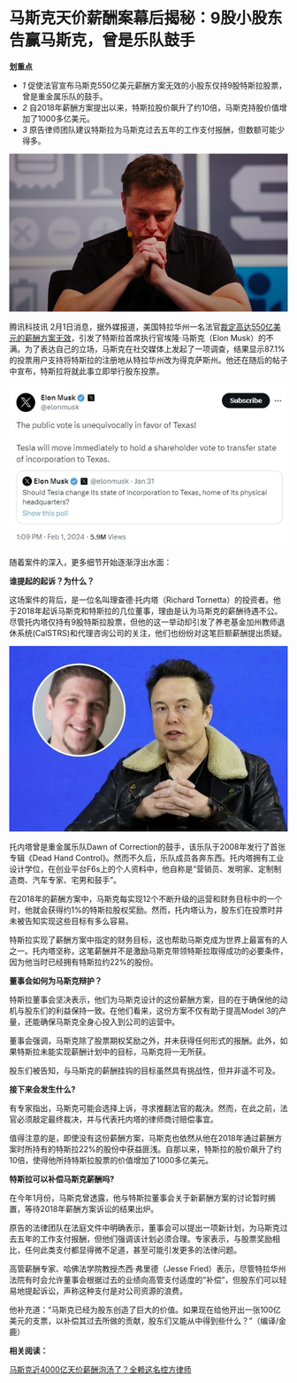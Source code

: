 # 马斯克天价薪酬案幕后揭秘：9股小股东告赢马斯克，曾是乐队鼓手

**划重点**

  * _1_ 促使法官宣布马斯克550亿美元薪酬方案无效的小股东仅持9股特斯拉股票，曾是重金属乐队的鼓手。
  * _2_ 自2018年薪酬方案提出以来，特斯拉股价飙升了约10倍，马斯克持股价值增加了1000多亿美元。
  * _3_ 原告律师团队建议特斯拉为马斯克过去五年的工作支付报酬，但数额可能少得多。

![4c55c96771aa60f3b8f422ac3fc29ff1.jpg](https://raw.githubusercontent.com/qqhsx/qqnews_image/main/2024/02/01/马斯克天价薪酬案幕后揭秘：9股小股东告赢马斯克，曾是乐队鼓手/4c55c96771aa60f3b8f422ac3fc29ff1.jpg)

腾讯科技讯
2月1日消息，据外媒报道，美国特拉华州一名法官[裁定高达550亿美元的薪酬方案无效](https://news.qq.com/rain/a/20240131A00XG500)，引发了特斯拉首席执行官埃隆·马斯克（Elon
Musk）的不满。为了表达自己的立场，马斯克在社交媒体上发起了一项调查，结果显示87.1%的投票用户支持将特斯拉的注册地从特拉华州改为得克萨斯州。他还在随后的帖子中宣布，特斯拉将就此事立即举行股东投票。

![a206c1345ad1d05330a3cd703c0c89aa.jpg](https://raw.githubusercontent.com/qqhsx/qqnews_image/main/2024/02/01/马斯克天价薪酬案幕后揭秘：9股小股东告赢马斯克，曾是乐队鼓手/a206c1345ad1d05330a3cd703c0c89aa.jpg)

随着案件的深入，更多细节开始逐渐浮出水面：

**谁提起的起诉？为什么？**

这场案件的背后，是一位名叫理查德·托内塔（Richard
Tornetta）的投资者。他于2018年起诉马斯克和特斯拉的几位董事，理由是认为马斯克的薪酬待遇不公。尽管托内塔仅持有9股特斯拉股票，但他的这一举动却引发了养老基金加州教师退休系统(CalSTRS)和代理咨询公司的关注，他们也纷纷对这笔巨额薪酬提出质疑。

![12869fa0cf02f22952ac5b3fd2ff0388.jpg](https://raw.githubusercontent.com/qqhsx/qqnews_image/main/2024/02/01/马斯克天价薪酬案幕后揭秘：9股小股东告赢马斯克，曾是乐队鼓手/12869fa0cf02f22952ac5b3fd2ff0388.jpg)

托内塔曾是重金属乐队Dawn of Correction的鼓手，该乐队于2008年发行了首张专辑《Dead Hand
Control》。然而不久后，乐队成员各奔东西。托内塔拥有工业设计学位，在创业平台F6s上的个人资料中，他自称是“营销员、发明家、定制制造商、汽车专家、宅男和鼓手”。

在2018年的薪酬方案中，马斯克每实现12个不断升级的运营和财务目标中的一个时，他就会获得约1%的特斯拉股权奖励。然而，托内塔认为，股东们在投票时并未被告知实现这些目标有多么容易。

特斯拉实现了薪酬方案中指定的财务目标，这也帮助马斯克成为世界上最富有的人之一。托内塔坚称，这笔薪酬并不是激励马斯克带领特斯拉取得成功的必要条件，因为他当时已经拥有特斯拉约22%的股份。

**董事会如何为马斯克辩护？**

特斯拉董事会坚决表示，他们为马斯克设计的这份薪酬方案，目的在于确保他的动机与股东们的利益保持一致。在他们看来，这份方案不仅有助于提高Model
3的产量，还能确保马斯克全身心投入到公司的运营中。

董事会强调，马斯克除了股票期权奖励之外，并未获得任何形式的报酬。此外，如果特斯拉未能实现薪酬计划中的目标，马斯克将一无所获。

股东们被告知，与马斯克的薪酬挂钩的目标虽然具有挑战性，但并非遥不可及。

**接下来会发生什么?**

有专家指出，马斯克可能会选择上诉，寻求推翻法官的裁决。然而，在此之前，法官必须敲定最终裁决，并与代表托内塔的律师商讨赔偿事宜。

值得注意的是，即使没有这份薪酬方案，马斯克也依然从他在2018年通过薪酬方案时所持有的特斯拉22%的股份中获益匪浅。自那以来，特斯拉的股价飙升了约10倍，使得他所持特斯拉股票的价值增加了1000多亿美元。

**特斯拉可以补偿马斯克薪酬吗?**

在今年1月份，马斯克曾透露，他与特斯拉董事会关于新薪酬方案的讨论暂时搁置，等待2018年薪酬方案诉讼的结果出炉。

原告的法律团队在法庭文件中明确表示，董事会可以提出一项新计划，为马斯克过去五年的工作支付报酬，但他们强调该计划必须合理。专家表示，与股票奖励相比，任何此类支付都显得微不足道，甚至可能引发更多的法律问题。

高管薪酬专家、哈佛法学院教授杰西·弗里德（Jesse
Fried）表示，尽管特拉华州法院有时会允许董事会根据过去的业绩向高管支付适度的“补偿”，但股东们可以轻易地提起诉讼，声称这种支付是对公司资源的浪费。

他补充道：“马斯克已经为股东创造了巨大的价值。如果现在给他开出一张100亿美元的支票，以补偿其过去所做的贡献，股东们又能从中得到些什么？”（编译/金鹿）

**相关阅读：**

[马斯克近4000亿天价薪酬泡汤了？全赖这名控方律师 ](https://news.qq.com/rain/a/20240201A035Z600)

